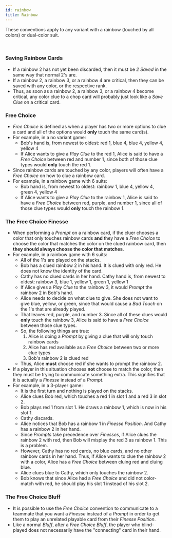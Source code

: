 ```yaml
---
id: rainbow
title: Rainbow
---
```


These conventions apply to any variant with a rainbow (touched by all colors) or dual-color suit.

<br />

### Saving Rainbow Cards

- If a rainbow 2 has not yet been discarded, then it must be _2 Saved_ in the same way that normal 2's are.
- If a rainbow 2, a rainbow 3, or a rainbow 4 are critical, then they can be saved with any color, or the respective rank.
- Thus, as soon as a rainbow 2, a rainbow 3, or a rainbow 4 become critical, any color clue to a chop card will probably just look like a _Save Clue_ on a critical card.

### Free Choice

- _Free Choice_ is defined as when a player has two or more options to clue a card and all of the options would **only** touch the same card(s).
- For example, in a no variant game:
  - Bob's hand is, from newest to oldest: red 1, blue 4, blue 4, yellow 4, yellow 4
  - If Alice wants to give a _Play Clue_ to the red 1, Alice is said to have a _Free Choice_ between red and number 1, since both of those clue types would **only** touch the red 1.
- Since rainbow cards are touched by any color, players will often have a _Free Choice_ on how to clue a rainbow card.
- For example, in a rainbow game with 6 suits:
  - Bob hand is, from newest to oldest: rainbow 1, blue 4, yellow 4, green 4, yellow 4
  - If Alice wants to give a _Play Clue_ to the rainbow 1, Alice is said to have a _Free Choice_ between red, purple, and number 1, since all of those clue types would **only** touch the rainbow 1.

### The Free Choice Finesse

- When performing a _Prompt_ on a rainbow card, if the cluer chooses a color that only touches rainbow cards **and** they have a _Free Choice_ to choose the color that matches the color on the clued rainbow card, then **they should always choose the color that matches**.
- For example, in a rainbow game with 6 suits:
  - All of the 1's are played on the stacks.
  - Bob has a clued rainbow 2 in his hand. It is clued with only red. He does not know the identity of the card.
  - Cathy has no clued cards in her hand. Cathy hand is, from newest to oldest: rainbow 3, blue 1, yellow 1, green 1, yellow 1
  - If Alice gives a _Play Clue_ to the rainbow 3, it would _Prompt_ the rainbow 2 in Bob's hand.
  - Alice needs to decide on what clue to give. She does not want to give blue, yellow, or green, since that would cause a _Bad Touch_ on the 1's that are already played.
  - That leaves red, purple, and number 3. Since all of these clues would **only** touch the rainbow 3, Alice is said to have a _Free Choice_ between those clue types.
  - So, the following things are true:
    1. Alice is doing a _Prompt_ by giving a clue that will only touch rainbow cards
    1. Alice has red available as a _Free Choice_ between two or more clue types
    1. Bob's rainbow 2 is clued red
  - Thus, Alice **must** choose red if she wants to prompt the rainbow 2.
- If a player in this situation chooses **not** choose to match the color, then they must be trying to communicate something extra. This signifies that it is actually a _Finesse_ instead of a _Prompt_.
- For example, in a 3-player game:
  - It is the first turn and nothing is played on the stacks.
  - Alice clues Bob red, which touches a red 1 in slot 1 and a red 3 in slot 2.
  - Bob plays red 1 from slot 1. He draws a rainbow 1, which is now in his slot 1.
  - Cathy discards.
  - Alice notices that Bob has a rainbow 1 in _Finesse Position_. And Cathy has a rainbow 2 in her hand.
  - Since _Prompts_ take precedence over _Finesses_, if Alice clues the rainbow 2 with red, then Bob will misplay the red 3 as rainbow 1. This is a problem.
  - However, Cathy has no red cards, no blue cards, and no other rainbow cards in her hand. Thus, if Alice wants to clue the rainbow 2 with a color, Alice has a _Free Choice_ between cluing red and cluing blue.
  - Alice clues blue to Cathy, which only touches the rainbow 2.
  - Bob knows that since Alice had a _Free Choice_ and did not color-match with red, he should play his slot 1 instead of his slot 2.

### The Free Choice Bluff

- It is possible to use the _Free Choice_ convention to communicate to a teammate that you want a _Finesse_ instead of a _Prompt_ in order to get them to play an unrelated playable card from their _Finesse Position_.
- Like a normal _Bluff_, after a _Free Choice Bluff_, the player who blind-played does not necessarily have the "connecting" card in their hand.

